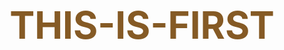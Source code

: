 # THIS-IS-FIRST
<!DOCTYPE html>
<html lang="en">
<head>
    <meta charset="UTF-8">
    <meta name="viewport" content="width=device-width, initial-scale=1.0">
    <title>Login Form</title>
    <style>
        body{
            background-image:url("https://images.pexels.com/photos/1135995/pexels-photo-1135995.jpeg?auto=compress&cs=tinysrgb&w=600");
            color:rgb(133, 90, 37);
            background-repeat: no-repeat;
            height:100vh;
            background-size:cover;
            background-position:center;
            align-items:center;
            display:flex;
            justify-content:center;
            align-items:center;
        
        }
        h1{
            font-size:60px;
        }
        
        label{
            font-size:25px;
            display:block;
            margin-bottom:10px;
        }
        div{
            background-color:rgba(255,255,255,0.77);
            border-radius: 10px;
            padding:50px;
            width:400px;
         }
        input[type="text"],input[type="email"],input[type="password"],select,textarea{
            width:90%;
            padding:10px;
            border:none;
            border-radius:5px;
        }
        input:focus, textarea:focus, select:focus{
            background-color:bisque;

        }
        input[type="submit"],
        input[type="reset"]{
        background-color:bisque;
        color:black;
        border-radius:23px;
        }
        input[type="submit"]:hover,
        input[type="reset"]:hover
        {
            cursor:pointer;
            background: black;
            color: bisque;
            text-align: left;
     
        }
        
        
        </style>
</head>
<body>
    <div>
    <form>
        <h1>LOGIN</h1>
        <label for="name">Enter Your Name</label>
        <input type="text" id="name" name="name" placeholder="first name & last name"><br><br>
        <label for="email">Enter Your E-mail</label>
        <input type="email" id="email" name="email" placeholder="Enter your email"><br><br>
        <label for="password">Enter Your Password</label>
        <input type="password" id="password" name="password" placeholder="enter your password"><br><br>
        <input type="submit" value="Login">
        <input type="reset">


    </form>
    </div>
</body>
</html>
